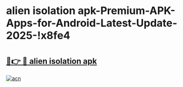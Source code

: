 # alien isolation apk-Premium-APK-Apps-for-Android-Latest-Update-2025-!x8fe4

# <h2><a href="https://googleone.com">🔗👉 🔴 alien isolation apk</a></h2>

[![acn](https://github.com/user-attachments/assets/0f9c940e-d8b0-45ae-aac7-cd30a18b3e1c)](https://googleone.com)

